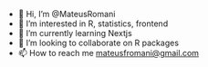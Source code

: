 - 👋 Hi, I’m @MateusRomani
- 👀 I’m interested in R, statistics, frontend
- 🌱 I’m currently learning Nextjs
- 💞️ I’m looking to collaborate on R packages
- 📫 How to reach me mateusfromani@gmail.com

<!---
MateusRomani/MateusRomani is a ✨ special ✨ repository because its `README.md` (this file) appears on your GitHub profile.
You can click the Preview link to take a look at your changes.
--->
